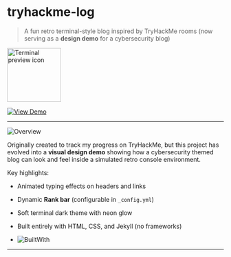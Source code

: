 # tryhackme-log

> A fun retro terminal-style blog inspired by TryHackMe rooms (now serving as a **design demo** for a cybersecurity blog)  

<img width="125" height="125" alt="Terminal preview icon" src="https://github.com/user-attachments/assets/7aa2038f-e912-42c6-932b-8e7f3429cfb2" />

[![View Demo](https://img.shields.io/badge/View%20Demo-ff3333?style=for-the-badge&labelColor=000000)](https://vanessa-ayer.github.io/tryhackme-log/)

---

![Overview](https://img.shields.io/badge/overview-000000?style=for-the-badge&labelColor=00ff00)

Originally created to track my progress on TryHackMe, but this project has evolved into a **visual design demo** showing how a cybersecurity themed blog can look and feel inside a simulated retro console environment.

Key highlights:  
-  Animated typing effects on headers and links  
-  Dynamic **Rank bar** (configurable in `_config.yml`)  
-  Soft terminal dark theme with neon glow  
-  Built entirely with HTML, CSS, and Jekyll (no frameworks)

-  ![BuiltWith](https://img.shields.io/badge/Built_with-Jekyll-000000?style=for-the-badge&labelColor=ffffff)

---








